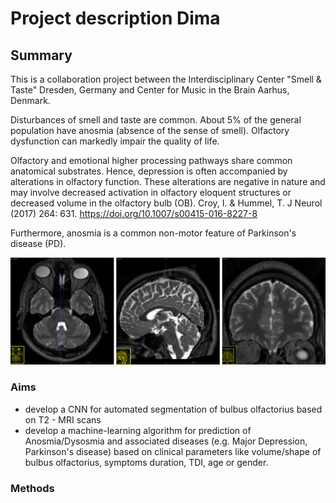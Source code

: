 


# Project description Dima

## Summary
 This is a collaboration project between  the Interdisciplinary Center "Smell & Taste" Dresden, Germany and Center for Music in the Brain Aarhus, Denmark.

Disturbances of smell and taste are common. About 5% of the general population have anosmia (absence of the sense of smell). Olfactory dysfunction can markedly impair the quality of life. 

Olfactory and emotional higher processing pathways share common anatomical substrates. Hence, depression is often accompanied by alterations in olfactory function. These alterations are negative in nature and may involve decreased activation in olfactory eloquent structures or decreased volume in the olfactory bulb (OB).
Croy, I. & Hummel, T. J Neurol (2017) 264: 631. https://doi.org/10.1007/s00415-016-8227-8

Furthermore, anosmia is a common non-motor feature of Parkinson's disease (PD).



![olfactory bulb](https://github.com/desserdmi/olfactory_bulb/blob/master/ob.png)

### Aims

 - develop a CNN for automated segmentation of bulbus olfactorius based on T2 - MRI scans
 - develop a machine-learning algorithm for prediction of Anosmia/Dysosmia and associated diseases  (e.g. Major Depression, Parkinson's disease) based on clinical parameters like volume/shape of bulbus olfactorius, symptoms duration, TDI,  age or gender.

### Methods  


<!--stackedit_data:
eyJoaXN0b3J5IjpbLTEyMDY4MzgyNTQsMTU4NDg2OTU1NiwtMT
UxMzU1MTM2NiwxNTA1MTc5MDc3LDYzMjY3OTY0Myw3MDc3MDMy
NzUsMTg5OTMwOTUyNSwtMTk5NTczMzg4LC01MzI0NTQ1OTMsMT
k4MTcyNDc4MSw1NDE2MzEwMzcsLTMyNjE3ODE2NCwtMTIwMDY5
NTcyLC0xNzY5MzIxMDgsLTcxNDYxOTc1Ml19
-->